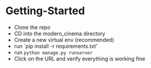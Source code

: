 # Getting-Started

- Clone the repo
- CD into the modern_cinema directory
- Create a new virtual env (recommended)
- run `pip install -r requirements.txt'
- run `python manage.py runserver`
- Click on the URL and verify everything is working fine
